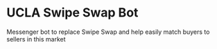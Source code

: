# UCLA Swipe Swap Bot
Messenger bot to replace Swipe Swap and help easily match buyers to sellers in this market